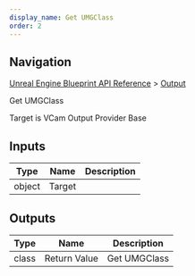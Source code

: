 ```yaml
---
display_name: Get UMGClass
order: 2
---
```

## Navigation

[Unreal Engine Blueprint API Reference](https://dev.epicgames.com/documentation/en-us/unreal-engine/BlueprintAPI) > [Output](https://dev.epicgames.com/documentation/en-us/unreal-engine/BlueprintAPI/Output)

Get UMGClass

Target is VCam Output Provider Base

## Inputs

| Type | Name | Description |
| --- | --- | --- |
| object | Target |  |

## Outputs

| Type | Name | Description |
| --- | --- | --- |
| class | Return Value | Get UMGClass |
